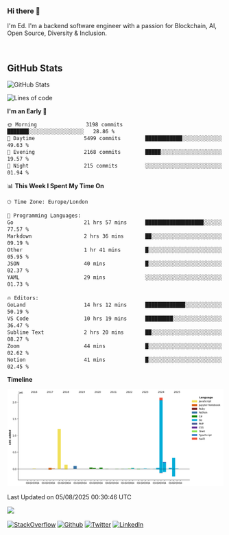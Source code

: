 ### Hi there 👋
 I'm Ed. I'm a backend software engineer with a passion for Blockchain, AI, Open Source, Diversity & Inclusion.

<br />

<h2>GitHub Stats</h2>
<p><img src="https://github-readme-stats.vercel.app/api?username=echarrod&amp;show_icons=true" alt="GitHub Stats"></p>

<!--START_SECTION:waka-->
![Lines of code](https://img.shields.io/badge/From%20Hello%20World%20I%27ve%20Written-4.3%20million%20lines%20of%20code-blue)

**I'm an Early 🐤** 

```text
🌞 Morning                3198 commits        ███████░░░░░░░░░░░░░░░░░░   28.86 % 
🌆 Daytime                5499 commits        ████████████░░░░░░░░░░░░░   49.63 % 
🌃 Evening                2168 commits        █████░░░░░░░░░░░░░░░░░░░░   19.57 % 
🌙 Night                  215 commits         ░░░░░░░░░░░░░░░░░░░░░░░░░   01.94 % 
```


📊 **This Week I Spent My Time On** 

```text
🕑︎ Time Zone: Europe/London

💬 Programming Languages: 
Go                       21 hrs 57 mins      ███████████████████░░░░░░   77.57 % 
Markdown                 2 hrs 36 mins       ██░░░░░░░░░░░░░░░░░░░░░░░   09.19 % 
Other                    1 hr 41 mins        █░░░░░░░░░░░░░░░░░░░░░░░░   05.95 % 
JSON                     40 mins             █░░░░░░░░░░░░░░░░░░░░░░░░   02.37 % 
YAML                     29 mins             ░░░░░░░░░░░░░░░░░░░░░░░░░   01.73 % 

🔥 Editors: 
GoLand                   14 hrs 12 mins      █████████████░░░░░░░░░░░░   50.19 % 
VS Code                  10 hrs 19 mins      █████████░░░░░░░░░░░░░░░░   36.47 % 
Sublime Text             2 hrs 20 mins       ██░░░░░░░░░░░░░░░░░░░░░░░   08.27 % 
Zoom                     44 mins             █░░░░░░░░░░░░░░░░░░░░░░░░   02.62 % 
Notion                   41 mins             █░░░░░░░░░░░░░░░░░░░░░░░░   02.45 % 
```

**Timeline**

![Lines of Code chart](https://raw.githubusercontent.com/echarrod/echarrod/main/assets/bar_graph.png)


 Last Updated on 05/08/2025 00:30:46 UTC
<!--END_SECTION:waka-->

![](https://komarev.com/ghpvc/?username=echarrod)

<p>
<a href="https://stackoverflow.com/users/1014632/ech" target="_blank"><img alt="StackOverflow" src="https://img.shields.io/badge/-Stackoverflow-FE7A16?style=for-the-badge&logo=stack-overflow&logoColor=white" /></a> 
<a href="https://github.com/echarrod" target="_blank"><img alt="Github" src="https://img.shields.io/badge/GitHub-%2312100E.svg?&style=for-the-badge&logo=Github&logoColor=white" /></a> 
<a href="https://twitter.com/e_harrod" target="_blank"><img alt="Twitter" src="https://img.shields.io/badge/twitter-%231DA1F2.svg?&style=for-the-badge&logo=twitter&logoColor=white" /></a> 
<a href="https://www.linkedin.com/in/ed-harrod" target="_blank"><img alt="LinkedIn" src="https://img.shields.io/badge/linkedin-%230077B5.svg?&style=for-the-badge&logo=linkedin&logoColor=white" /></a>
